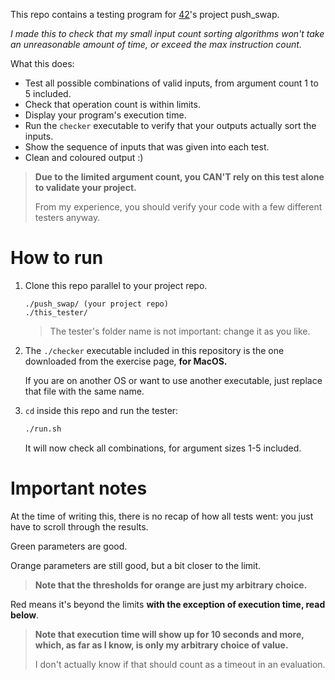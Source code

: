 This repo contains a testing program for [42](https://42.fr/)'s project push_swap.

_I made this to check that my small input count sorting algorithms won't take an unreasonable amount of time,
or exceed the max instruction count._

What this does:
- Test all possible combinations of valid inputs, from argument count 1 to 5 included.
- Check that operation count is within limits.
- Display your program's execution time.
- Run the `checker` executable to verify that your outputs actually sort the inputs.
- Show the sequence of inputs that was given into each test.
- Clean and coloured output :)

> **Due to the limited argument count, you CAN'T rely on this test alone to validate your project.**
> 
> From my experience, you should verify your code with a few different testers anyway.

# How to run

1. Clone this repo parallel to your project repo.
    ```
    ./push_swap/ (your project repo)
    ./this_tester/
    ```
    > The tester's folder name is not important: change it as you like.

2. The `./checker` executable included in this repository is the one downloaded from the exercise page, **for MacOS.**

   If you are on another OS or want to use another executable, just replace that file with the same name. 

3. `cd` inside this repo and run the tester:
    ```bash
   ./run.sh
    ```
   It will now check all combinations, for argument sizes 1-5 included.

# Important notes

At the time of writing this, there is no recap of how all tests went: you just have to scroll through the results.

Green parameters are good.

Orange parameters are still good, but a bit closer to the limit.

> **Note that the thresholds for orange are just my arbitrary choice.**

Red means it's beyond the limits **with the exception of execution time, read below**.

> **Note that execution time will show up for 10 seconds and more, which, as far as I know, is only my arbitrary choice of value.**
> 
> I don't actually know if that should count as a timeout in an evaluation.
